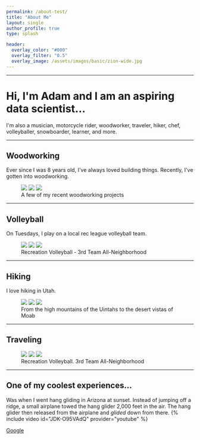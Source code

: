 ```yaml
---
permalink: /about-test/
title: "About Me"
layout: single
author_profile: true 
type: splash

header:
  overlay_color: "#000"
  overlay_filter: "0.5"
  overlay_image: /assets/images/basic/zion-wide.jpg
---
```


------
# Hi, I'm Adam and I am an aspiring data scientist...
I'm also a musician, motorcycle rider, woodworker, traveler, hiker, chef, volleyballer, snowboarder, learner, and more.

------
## Woodworking
Ever since I was 8 years old, I've always loved building things. Recently, I've gotten into woodworking.
<figure class="third">
	<img src="/assets/images/about/spike2018.jpg">
	<img src="/assets/images/about/champs.JPG">
	<img src="/assets/images/about/volleyball-tip.jpg">
	<figcaption>A few of my recent woodworking projects</figcaption>
</figure>  

------
## Volleyball
On Tuesdays, I play on a local rec league volleyball team. 
<figure class="third">
	<img src="/assets/images/about/spike2018.jpg">
	<img src="/assets/images/about/champs.JPG">
	<img src="/assets/images/about/volleyball-tip.jpg">
	<figcaption>Recreation Volleyball - 3rd Team All-Neighborhood</figcaption>
</figure>  

------
## Hiking
I love hiking in Utah. 
<figure class="third">
	<img src="/assets/images/about/hiking.jpeg">
	<img src="/assets/images/about/hiking2.JPG">
	<img src="/assets/images/about/hiking3.JPG">
	<figcaption>From the high mountains of the Uintahs to the desert vistas of Moab</figcaption>
</figure>  

------
## Traveling
<figure class="third">
	<img src="/assets/images/about/spike2018.jpg">
	<img src="/assets/images/about/champs.jpg">
	<img src="/assets/images/about/volleyball-tip.jpg">
	<figcaption>Recreation Volleyball. 3rd Team All-Neighborhood</figcaption>
</figure>  

------


## One of my coolest experiences...
Was when I went hang gliding in Arizona at sunset. Instead of jumping off a ridge, a small airplane towed the hang glider 2,000 feet in the air. The hang glider then released from the airplane and *glided* down from there.
{% include video id="JDK-O95VAdQ" provider="youtube" %}

[Google](http://google.com)


